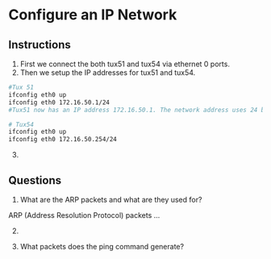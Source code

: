 # Configure an IP Network

## Instructions

1. First we connect the both tux51 and tux54 via ethernet 0 ports.
2. Then we setup the IP addresses for tux51 and tux54.

```bash
#Tux 51
ifconfig eth0 up
ifconfig eth0 172.16.50.1/24
#Tux51 now has an IP address 172.16.50.1. The network address uses 24 bits, the remaning 8 bits are used for specificing the host. The subnet mask will look like 255.255.255.0

# Tux54
ifconfig eth0 up
ifconfig eth0 172.16.50.254/24
```

3. 

## Questions

1. What are the ARP packets and what are they used for?

ARP (Address Resolution Protocol) packets ...

2.  

3. What packets does the ping command generate?
